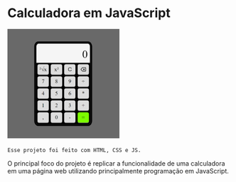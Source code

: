 # Calculadora em JavaScript

<a href="web-calculator-js.herokuapp.com">
    <img src="imgs/project.png" width=50% height=50%>
</a>

`Esse projeto foi feito com HTML, CSS e JS.`

O principal foco do projeto é replicar a funcionalidade de uma calculadora em uma página web utilizando principalmente programação em JavaScript.